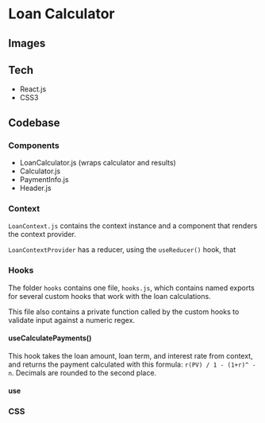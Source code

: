 # Loan Calculator

## Images

## Tech

- React.js
- CSS3

## Codebase

### Components

- LoanCalculator.js (wraps calculator and results)
- Calculator.js
- PaymentInfo.js
- Header.js

### Context

`LoanContext.js` contains the context instance and a component that renders the context provider.

`LoanContextProvider` has a reducer, using the `useReducer()` hook, that

### Hooks

The folder `hooks` contains one file, `hooks.js`, which contains named exports for several custom hooks that work with the loan calculations.

This file also contains a private function called by the custom hooks to validate input against a numeric regex.

#### useCalculatePayments()

This hook takes the loan amount, loan term, and interest rate from context, and returns the payment calculated with this formula: `r(PV) / 1 - (1+r)^ -n`. Decimals are rounded to the second place.

#### use

### CSS

